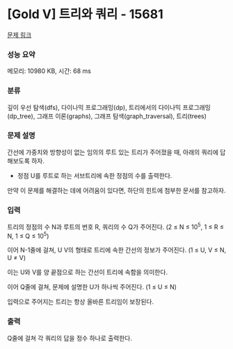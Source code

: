 # [Gold V] 트리와 쿼리 - 15681 

[문제 링크](https://www.acmicpc.net/problem/15681) 

### 성능 요약

메모리: 10980 KB, 시간: 68 ms

### 분류

깊이 우선 탐색(dfs), 다이나믹 프로그래밍(dp), 트리에서의 다이나믹 프로그래밍(dp_tree), 그래프 이론(graphs), 그래프 탐색(graph_traversal), 트리(trees)

### 문제 설명

<p>간선에 가중치와 방향성이 없는 임의의 루트 있는 트리가 주어졌을 때, 아래의 쿼리에 답해보도록 하자.</p>

<ul>
	<li>정점 U를 루트로 하는 서브트리에 속한 정점의 수를 출력한다.</li>
</ul>

<p>만약 이 문제를 해결하는 데에 어려움이 있다면, 하단의 힌트에 첨부한 문서를 참고하자.</p>

### 입력 

 <p>트리의 정점의 수 N과 루트의 번호 R, 쿼리의 수 Q가 주어진다. (2 ≤ N ≤ 10<sup>5</sup>, 1 ≤ R ≤ N, 1 ≤ Q ≤ 10<sup>5</sup>)</p>

<p>이어 N-1줄에 걸쳐, U V의 형태로 트리에 속한 간선의 정보가 주어진다. (1 ≤ U, V ≤ N, U ≠ V)</p>

<p>이는 U와 V를 양 끝점으로 하는 간선이 트리에 속함을 의미한다.</p>

<p>이어 Q줄에 걸쳐, 문제에 설명한 U가 하나씩 주어진다. (1 ≤ U ≤ N)</p>

<p>입력으로 주어지는 트리는 항상 올바른 트리임이 보장된다.</p>

### 출력 

 <p>Q줄에 걸쳐 각 쿼리의 답을 정수 하나로 출력한다.</p>

